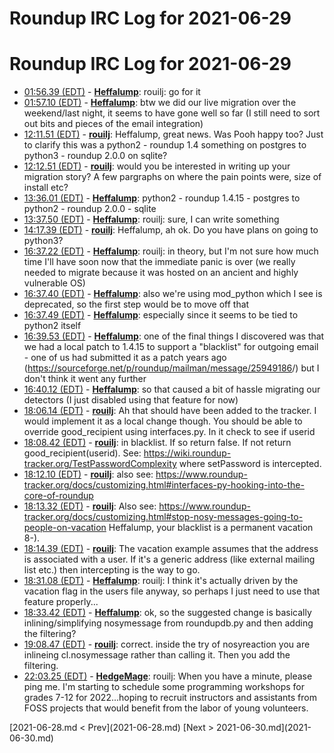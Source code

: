 # Roundup IRC Log for 2021-06-29 #
# Roundup IRC Log for 2021-06-29
* <a href="#01:56.39" id="01:56.39">01:56.39 (EDT)</a> - __[Heffalump](https://github.com/Heffalump)__: rouilj: go for it
* <a href="#01:57.10" id="01:57.10">01:57.10 (EDT)</a> - __[Heffalump](https://github.com/Heffalump)__: btw we did our live migration over the weekend/last night, it seems to have gone well so far (I still need to sort out bits and pieces of the email integration)
* <a href="#12:11.51" id="12:11.51">12:11.51 (EDT)</a> - __[rouilj](https://github.com/rouilj)__: Heffalump, great news. Was Pooh happy too? Just to clarify this was a python2 - roundup 1.4 something on postgres to python3 - roundup 2.0.0 on sqlite?
* <a href="#12:12.51" id="12:12.51">12:12.51 (EDT)</a> - __[rouilj](https://github.com/rouilj)__: would you be interested in writing up your migration story? A few pargraphs on where the pain points were, size of install etc?
* <a href="#13:36.01" id="13:36.01">13:36.01 (EDT)</a> - __[Heffalump](https://github.com/Heffalump)__: python2 - roundup 1.4.15 - postgres to python2 - roundup 2.0.0 - sqlite
* <a href="#13:37.50" id="13:37.50">13:37.50 (EDT)</a> - __[Heffalump](https://github.com/Heffalump)__: rouilj: sure, I can write something
* <a href="#14:17.39" id="14:17.39">14:17.39 (EDT)</a> - __[rouilj](https://github.com/rouilj)__: Heffalump, ah ok. Do you have plans on going to python3?
* <a href="#16:37.22" id="16:37.22">16:37.22 (EDT)</a> - __[Heffalump](https://github.com/Heffalump)__: rouilj: in theory, but I'm not sure how much time I'll have soon now that the immediate panic is over (we really needed to migrate because it was hosted on an ancient and highly vulnerable OS)
* <a href="#16:37.40" id="16:37.40">16:37.40 (EDT)</a> - __[Heffalump](https://github.com/Heffalump)__: also we're using mod_python which I see is deprecated, so the first step would be to move off that
* <a href="#16:37.49" id="16:37.49">16:37.49 (EDT)</a> - __[Heffalump](https://github.com/Heffalump)__: especially since it seems to be tied to python2 itself
* <a href="#16:39.53" id="16:39.53">16:39.53 (EDT)</a> - __[Heffalump](https://github.com/Heffalump)__: one of the final things I discovered was that we had a local patch to 1.4.15 to support a "blacklist" for outgoing email - one of us had submitted it as a patch years ago (<https://sourceforge.net/p/roundup/mailman/message/25949186>/) but I don't think it went any further
* <a href="#16:40.12" id="16:40.12">16:40.12 (EDT)</a> - __[Heffalump](https://github.com/Heffalump)__: so that caused a bit of hassle migrating our detectors (I just disabled using that feature for now)
* <a href="#18:06.14" id="18:06.14">18:06.14 (EDT)</a> - __[rouilj](https://github.com/rouilj)__: Ah that should have been added to the tracker. I would implement it as a local change though. You should be able to override good_recipient using interfaces.py. In it check to see if userid
* <a href="#18:08.42" id="18:08.42">18:08.42 (EDT)</a> - __[rouilj](https://github.com/rouilj)__: in blacklist. If so return false. If not return good_recipient(userid). See: <https://wiki.roundup-tracker.org/TestPasswordComplexity> where setPassword is intercepted.
* <a href="#18:12.10" id="18:12.10">18:12.10 (EDT)</a> - __[rouilj](https://github.com/rouilj)__: also see: <https://www.roundup-tracker.org/docs/customizing.html#interfaces-py-hooking-into-the-core-of-roundup>
* <a href="#18:13.32" id="18:13.32">18:13.32 (EDT)</a> - __[rouilj](https://github.com/rouilj)__: Also see: <https://www.roundup-tracker.org/docs/customizing.html#stop-nosy-messages-going-to-people-on-vacation>  Heffalump, your blacklist is a permanent vacation 8-).
* <a href="#18:14.39" id="18:14.39">18:14.39 (EDT)</a> - __[rouilj](https://github.com/rouilj)__: The vacation example assumes that the address is associated with a user. If it's a generic address (like external mailing list etc.) then intercepting is the way to go.
* <a href="#18:31.08" id="18:31.08">18:31.08 (EDT)</a> - __[Heffalump](https://github.com/Heffalump)__: rouilj: I think it's actually driven by the vacation flag in the users file anyway, so perhaps I just need to use that feature properly...
* <a href="#18:33.42" id="18:33.42">18:33.42 (EDT)</a> - __[Heffalump](https://github.com/Heffalump)__: ok, so the suggested change is basically inlining/simplifying nosymessage from roundupdb.py and then adding the filtering?
* <a href="#19:08.47" id="19:08.47">19:08.47 (EDT)</a> - __[rouilj](https://github.com/rouilj)__: correct. inside the try of nosyreaction you are inlineing cl.nosymessage rather than calling it. Then you add the filtering.
* <a href="#22:03.25" id="22:03.25">22:03.25 (EDT)</a> - __[HedgeMage](https://github.com/HedgeMage)__: rouilj: When you have a minute, please ping me.  I'm starting to schedule some programming workshops for grades 7-12 for 2022...hoping to recruit instructors and assistants from FOSS projects that would benefit from the labor of young volunteers.

<div class="inpage-footer">
[2021-06-28.md < Prev](2021-06-28.md)
[Next > 2021-06-30.md](2021-06-30.md)
</div>
